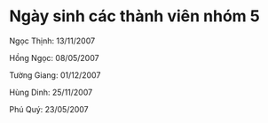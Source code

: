 <!DOCTYPE html>
<html>
<head>
    <title>Ngày sinh các thành viên nhóm 5</title>
</head>
<body>
    <h1>Ngày sinh các thành viên nhóm 5</h1>
    <p>Ngọc Thịnh: 13/11/2007</p>
    <p>Hồng Ngọc: 08/05/2007</p>
    <p>Tường Giang: 01/12/2007</p>
    <p>Hùng Dinh: 25/11/2007</p>
    <p>Phú Quý: 23/05/2007</p>
</body>
</html>

